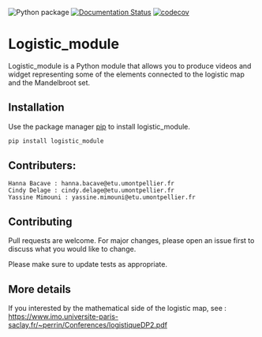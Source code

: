 ![Python package](https://github.com/hannabacave/logistic_module/workflows/Python%20package/badge.svg)
[![Documentation Status](https://readthedocs.org/projects/logistic-module/badge/?version=latest&token=7d9ba9ec0c7b5a43e16f65d9ecf440dda61bacf75dbf16db1a936596ba77140f)](https://logistic-module.readthedocs.io/en/latest/?badge=latest)
[![codecov](https://codecov.io/gh/hannabacave/logistic_module/branch/master/graph/badge.svg)](https://codecov.io/gh/hannabacave/logistic_module)

# Logistic_module

Logistic_module is a Python module that allows you to produce videos and widget representing some of the elements connected to the logistic map and the Mandelbroot set.

## Installation

Use the package manager [pip](https://pip.pypa.io/en/stable/) to install logistic_module.

```bash
pip install logistic_module
```
## Contributers:

```
Hanna Bacave : hanna.bacave@etu.umontpellier.fr
Cindy Delage : cindy.delage@etu.umontpellier.fr
Yassine Mimouni : yassine.mimouni@etu.umontpellier.fr
```

## Contributing
Pull requests are welcome. For major changes, please open an issue first to discuss what you would like to change.

Please make sure to update tests as appropriate.

## More details

If you interested by the mathematical side of the logistic map, see : https://www.imo.universite-paris-saclay.fr/~perrin/Conferences/logistiqueDP2.pdf
